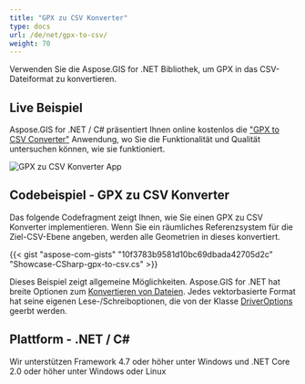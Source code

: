 ```yaml
---
title: "GPX zu CSV Konverter"
type: docs
url: /de/net/gpx-to-csv/
weight: 70
---
```


Verwenden Sie die Aspose.GIS for .NET Bibliothek, um GPX in das CSV-Dateiformat zu konvertieren.

## **Live Beispiel**

Aspose.GIS for .NET / C# präsentiert Ihnen online kostenlos die ["GPX to CSV Converter"](https://products.aspose.app/gis/conversion/gpx-to-csv) Anwendung, wo Sie die Funktionalität und Qualität untersuchen können, wie sie funktioniert.

![GPX zu CSV Konverter App](conversion.png)

## **Codebeispiel - GPX zu CSV Konverter**

Das folgende Codefragment zeigt Ihnen, wie Sie einen GPX zu CSV Konverter implementieren. Wenn Sie ein räumliches Referenzsystem für die Ziel-CSV-Ebene angeben, werden alle Geometrien in dieses konvertiert. 

{{< gist "aspose-com-gists" "10f3783b9581d10bc69dbada42705d2c" "Showcase-CSharp-gpx-to-csv.cs" >}}

Dieses Beispiel zeigt allgemeine Möglichkeiten. Aspose.GIS for .NET hat breite Optionen zum [Konvertieren von Dateien](https://docs.aspose.com/gis/net/vector-layers/). Jedes vektorbasierte Format hat seine eigenen Lese-/Schreiboptionen, die von der Klasse [DriverOptions](https://reference.aspose.com/gis/net/aspose.gis/driveroptions) geerbt werden.

## **Plattform - .NET / C#**

Wir unterstützen Framework 4.7 oder höher unter Windows und .NET Core 2.0 oder höher unter Windows oder Linux
